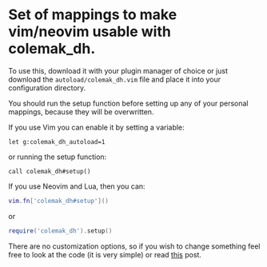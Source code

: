 # Set of mappings to make vim/neovim usable with colemak_dh.

To use this, download it with your plugin manager of choice or just download the
`autoload/colemak_dh.vim` file and place it into your configuration directory.

You should run the setup function before setting up any of your personal
mappings, because they will be overwritten.

If you use Vim you can enable it by setting a variable:
```vim
let g:colemak_dh_autoload=1
```

or running the setup function:

```vim
call colemak_dh#setup()
```

If you use Neovim and Lua, then you can:

```lua
vim.fn['colemak_dh#setup']()
```

or

```lua
require('colemak_dh').setup()
```

There are no customization options, so if you wish to change something feel
free to look at the code (it is very simple) or read
[this](https://ash.fail/20230415-using-vim-with-the-colemak-dh-layout.html)
post.
